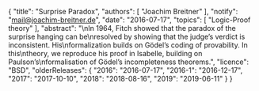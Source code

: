 {
    "title": "Surprise Paradox",
    "authors": [
        "Joachim Breitner"
    ],
    "notify": "mail@joachim-breitner.de",
    "date": "2016-07-17",
    "topics": [
        "Logic-Proof theory"
    ],
    "abstract": "\nIn 1964, Fitch showed that the paradox of the surprise hanging can be\nresolved by showing that the judge’s verdict is inconsistent. His\nformalization builds on Gödel’s coding of provability.  In this\ntheory, we reproduce his proof in Isabelle, building on Paulson’s\nformalisation of Gödel’s incompleteness theorems.",
    "licence": "BSD",
    "olderReleases": {
        "2016": "2016-07-17",
        "2016-1": "2016-12-17",
        "2017": "2017-10-10",
        "2018": "2018-08-16",
        "2019": "2019-06-11"
    }
}
